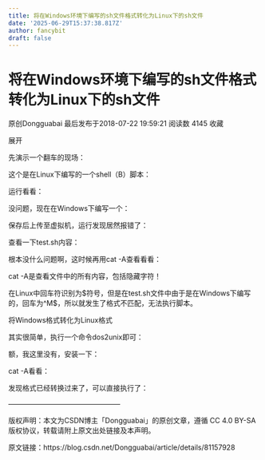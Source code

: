 ```yaml
---
title: 将在Windows环境下编写的sh文件格式转化为Linux下的sh文件
date: '2025-06-29T15:37:38.817Z'
author: fancybit
draft: false
---
```

<div class="header"><h1 class="single-title animate__animated animate__pulse animate__faster">将在Windows环境下编写的sh文件格式转化为Linux下的sh文件</h1></div>

<div class="content" id="content"><p>原创Dongguabai 最后发布于2018-07-22 19:59:21 阅读数 4145 收藏</p><p>展开</p><p>先演示一个翻车的现场：</p><p>这个是在Linux下编写的一个shell（B）脚本：</p><p>运行看看：</p><p>没问题，现在在Windows下编写一个：</p><p>保存后上传至虚拟机，运行发现居然报错了：</p><p>查看一下test.sh内容：</p><p>根本没什么问题啊，这时候再用cat -A查看看看：</p><p>cat -A是查看文件中的所有内容，包括隐藏字符！</p><p>在Linux中回车符识别为$符号，但是在test.sh文件中由于是在Windows下编写的，回车为^M$，所以就发生了格式不匹配，无法执行脚本。</p><p>将Windows格式转化为Linux格式</p><p>其实很简单，执行一个命令dos2unix即可：</p><p>额，我这里没有，安装一下：</p><p>cat -A看看：</p><p>发现格式已经转换过来了，可以直接执行了：</p><p>————————————————</p><p>版权声明：本文为CSDN博主「Dongguabai」的原创文章，遵循 CC 4.0 BY-SA 版权协议，转载请附上原文出处链接及本声明。</p><p>原文链接：https://blog.csdn.net/Dongguabai/article/details/81157928</p><!-- raw HTML omitted --></div>

